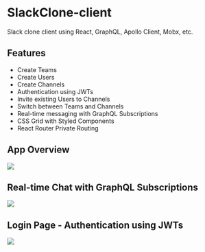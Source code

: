 # SlackClone-client
Slack clone client using React, GraphQL, Apollo Client, Mobx, etc.

## Features
* Create Teams
* Create Users
* Create Channels
* Authentication using JWTs
* Invite existing Users to Channels
* Switch between Teams and Channels
* Real-time messaging with GraphQL Subscriptions
* CSS Grid with Styled Components
* React Router Private Routing 

## App Overview
![](http://g.recordit.co/HEDzu837zO.gif)

## Real-time Chat with GraphQL Subscriptions 
![](http://g.recordit.co/bBUJhttkP3.gif)

## Login Page - Authentication using JWTs
![](http://g.recordit.co/ozrSz2FTqC.gif)

